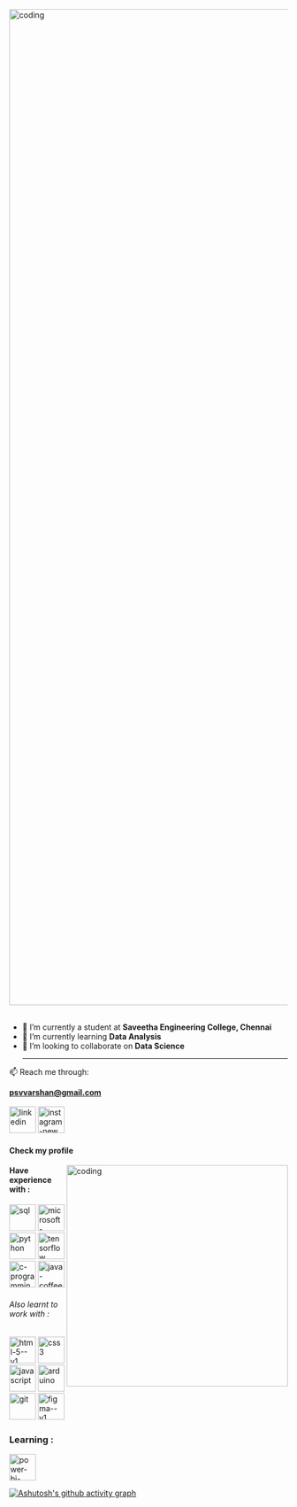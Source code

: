 <img align="center" alt="coding" width="1800" src="https://github.com/PSriVarshan/PSriVarshan/assets/114944059/a7b6d488-4db1-45ca-b244-e5b65ab7065f">


<br>
<br>

- 🌱 I’m currently a student at **Saveetha Engineering College, Chennai**
- 🔭 I’m currently learning **Data Analysis**
- 👯 I’m looking to collaborate on **Data Science**
  <hr>
📫 Reach me through:

 **psvvarshan@gmail.com**         
 <br /> 
 [<img width="48" height="48" src="https://img.icons8.com/fluency/48/linkedin.png" alt="linkedin"/>](https://www.linkedin.com/in/p-sri-varshan-912489247/) [<img width="48" height="48" src="https://img.icons8.com/fluency/48/instagram-new.png" alt="instagram-new"/>](https://www.instagram.com/psvvarshan/) 
   
#### Check my profile 

 

 <img align="right" alt="coding" width="400" src="https://media.tenor.com/9W1BZ1647CAAAAAi/the-loveable-zoo-cat.gif">
 
#### Have experience with :

<img width="48" height="48" src="https://img.icons8.com/color/48/sql.png" alt="sql"/> <img width="48" height="48" src="https://img.icons8.com/color/48/microsoft-excel-2019--v1.png" alt="microsoft-excel-2019--v1"/>  <img width="48" height="48" src="https://img.icons8.com/fluency/48/python.png" alt="python"/>  <img width="48" height="48" src="https://img.icons8.com/color/48/tensorflow.png" alt="tensorflow"/>  <img width="48" height="48" src="https://img.icons8.com/color/48/c-programming.png" alt="c-programming"/>   <img width="48" height="48" src="https://img.icons8.com/color/48/java-coffee-cup-logo--v1.png" alt="java-coffee-cup-logo--v1"/>

###### Also learnt to work with :
<img width="48" height="48" src="https://img.icons8.com/color/48/html-5--v1.png" alt="html-5--v1"/>   <img width="48" height="48" src="https://img.icons8.com/color/48/css3.png" alt="css3"/>   <img width="48" height="48" src="https://img.icons8.com/color/48/javascript.png" alt="javascript"/> 
<img width="48" height="48" src="https://img.icons8.com/color/48/arduino.png" alt="arduino"/>   <img width="48" height="48" src="https://img.icons8.com/color/48/git.png" alt="git"/>   <img width="48" height="48" src="https://img.icons8.com/color/48/figma--v1.png" alt="figma--v1"/>


### Learning :

 <img width="48" height="48" src="https://img.icons8.com/fluency/48/power-bi-2021.png" alt="power-bi-2021"/>









[![Ashutosh's github activity graph](https://github-readme-activity-graph.vercel.app/graph?username=PSriVarshan&bg_color=151414&color=05991e&line=02c50f&point=e0cdcd&area=true&hide_border=true)](https://github.com/ashutosh00710/github-readme-activity-graph)





